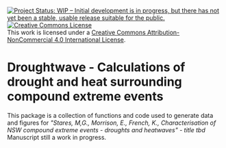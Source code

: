 [![Project Status: WIP – Initial development is in progress, but there has not yet been a stable, usable release suitable for the public.](http://www.repostatus.org/badges/latest/wip.svg)](http://www.repostatus.org/#wip) <a rel="license" href="http://creativecommons.org/licenses/by-nc/4.0/"><img alt="Creative Commons License" style="border-width:0" src="https://i.creativecommons.org/l/by-nc/4.0/88x31.png" /></a><br />This work is licensed under a <a rel="license" href="http://creativecommons.org/licenses/by-nc/4.0/">Creative Commons Attribution-NonCommercial 4.0 International License</a>.

# Droughtwave - Calculations of drought and heat surrounding compound extreme events  

This package is a collection of functions and code used to generate data and figures for *"Stares, M,G., Morrison, E., French, K., Characterisation of NSW compound extreme events - droughts and heatwaves" - title tbd*  
Manuscript still a work in progress. 
